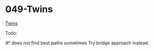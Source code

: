 # 049-Twins

[Twins](http://www.novelgames.com/en/twins/)

Todo:

A* does not find best paths sometimes
Try bridge approach instead.
